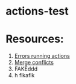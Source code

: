# actions-test

# Resources:

1. [Errors running actions](https://jonathansoma.com/everything/git/github-actions-403-error/)
2. [Merge conflicts](https://ioflood.com/blog/solved-git-error-you-have-divergent-branches-and-need-to-specify-how-to-reconcile-them/#:~:text=One%20strategy%20to%20reconcile%20divergent,new%20snapshot%20of%20the%20project.)
3. FAKEddd
4. h flkaflk